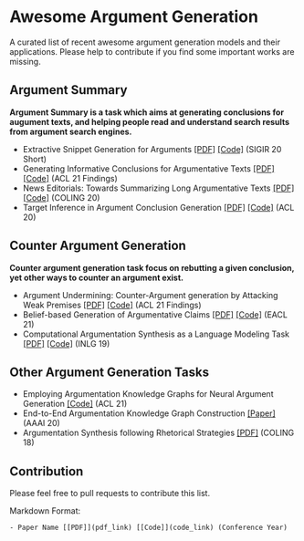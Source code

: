 # Awesome Argument Generation
A curated list of recent awesome argument generation models and their applications. Please help to contribute if you find some important works are missing.

## Argument Summary
**Argument Summary is a task which aims at generating conclusions for augument texts, and helping people read and understand search results from argument search engines.**

- Extractive Snippet Generation for Arguments [[PDF]](https://dl.acm.org/doi/pdf/10.1145/3397271.3401186) [[Code]](https://github.com/webis-de/sigir20-extractive-snippet-generation-for-arguments) (SIGIR 20 Short)
- Generating Informative Conclusions for Argumentative Texts  [[PDF]](https://arxiv.org/pdf/2106.01064.pdf) [[Code]](https://github.com/webis-de/acl21-informative-conclusion-generation) (ACL 21 Findings)
- News Editorials: Towards Summarizing Long Argumentative Texts [[PDF]](https://aclanthology.org/2020.coling-main.470.pdf) [[Code]](https://github.com/webis-de/COLING-20) (COLING 20)
- Target Inference in Argument Conclusion Generation [[PDF]](https://aclanthology.org/2020.acl-main.399.pdf) [[Code]](https://github.com/webis-de/acl20-target-inference-in-conclusion-generation) (ACL 20)


## Counter Argument Generation
**Counter argument generation task focus on rebutting a given conclusion, yet other ways to counter an argument exist.**

- Argument Undermining: Counter-Argument generation by Attacking Weak Premises [[PDF]](pdf_link) [[Code]](https://github.com/webis-de/acl21-counter-argument-generation-by-attacking-weak-premises) (ACL 21 Findings)
- Belief-based Generation of Argumentative Claims [[PDF]](https://aclanthology.org/2021.eacl-main.17.pdf) [[Code]](https://github.com/webis-de/eacl21-belief-based-claim-generation) (EACL 21)
- Computational Argumentation Synthesis as a Language Modeling Task [[PDF]](https://aclanthology.org/W19-8607.pdf) [[Code]](https://github.com/webis-de/inlg19-argumentation-synthesis) (INLG 19)

## Other Argument Generation Tasks
- Employing Argumentation Knowledge Graphs for Neural Argument Generation [[Code]](https://github.com/webis-de/acl21-ArgKG-argument-generation) (ACL 21)
- End-to-End Argumentation Knowledge Graph Construction [[Paper]](https://ojs.aaai.org/index.php/AAAI/article/download/6231/6087) (AAAI 20)
- Argumentation Synthesis following Rhetorical Strategies [[PDF]](https://aclanthology.org/C18-1318.pdf) (COLING 18)


## Contribution
Please feel free to pull requests to contribute this list.

Markdown Format:

```
- Paper Name [[PDF]](pdf_link) [[Code]](code_link) (Conference Year)
```